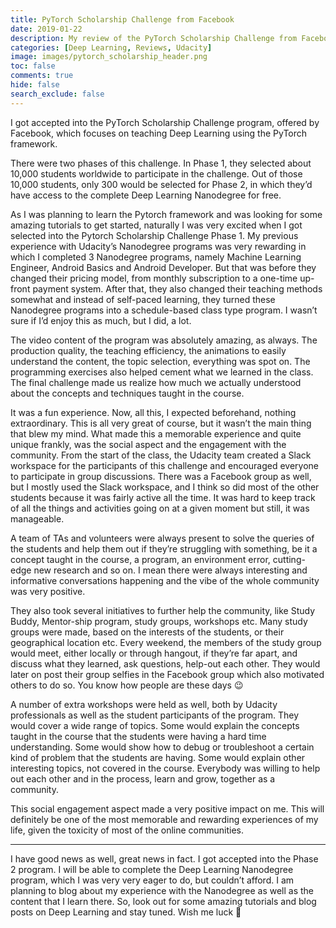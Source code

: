 ```yaml
---
title: PyTorch Scholarship Challenge from Facebook
date: 2019-01-22
description: My review of the PyTorch Scholarship Challenge from Facebook, offered on Udacity, and what makes it one of the most memorable experiences of my life.
categories: [Deep Learning, Reviews, Udacity]
image: images/pytorch_scholarship_header.png
toc: false
comments: true
hide: false
search_exclude: false
---
```


I got accepted into the PyTorch Scholarship Challenge program, offered by Facebook, which focuses on teaching Deep Learning using the PyTorch framework.

There were two phases of this challenge. In Phase 1, they selected about 10,000 students worldwide to participate in the challenge. Out of those 10,000 students, only 300 would be selected for Phase 2, in which they’d have access to the complete Deep Learning Nanodegree for free.

As I was planning to learn the Pytorch framework and was looking for some amazing tutorials to get started, naturally I was very excited when I got selected into the Pytorch Scholarship Challenge Phase 1. My previous experience with Udacity’s Nanodegree programs was very rewarding in which I completed 3 Nanodegree programs, namely Machine Learning Engineer, Android Basics and Android Developer. But that was before they changed their pricing model, from monthly subscription to a one-time up-front payment system. After that, they also changed their teaching methods somewhat and instead of self-paced learning, they turned these Nanodegree programs into a schedule-based class type program. I wasn’t sure if I’d enjoy this as much, but I did, a lot.

The video content of the program was absolutely amazing, as always. The production quality, the teaching efficiency, the animations to easily understand the content, the topic selection, everything was spot on. The programming exercises also helped cement what we learned in the class. The final challenge made us realize how much we actually understood about the concepts and techniques taught in the course.

It was a fun experience. Now, all this, I expected beforehand, nothing extraordinary. This is all very great of course, but it wasn’t the main thing that blew my mind. What made this a memorable experience and quite unique frankly, was the social aspect and the engagement with the community. From the start of the class, the Udacity team created a Slack workspace for the participants of this challenge and encouraged everyone to participate in group discussions. There was a Facebook group as well, but I mostly used the Slack workspace, and I think so did most of the other students because it was fairly active all the time. It was hard to keep track of all the things and activities going on at a given moment but still, it was manageable.

A team of TAs and volunteers were always present to solve the queries of the students and help them out if they’re struggling with something, be it a concept taught in the course, a program, an environment error, cutting-edge new research and so on. I mean there were always interesting and informative conversations happening and the vibe of the whole community was very positive.

They also took several initiatives to further help the community, like Study Buddy, Mentor-ship program, study groups, workshops etc. Many study groups were made, based on the interests of the students, or their geographical location etc. Every weekend, the members of the study group would meet, either locally or through hangout, if they’re far apart, and discuss what they learned, ask questions, help-out each other. They would later on post their group selfies in the Facebook group which also motivated others to do so. You know how people are these days 😉

A number of extra workshops were held as well, both by Udacity professionals as well as the student participants of the program. They would cover a wide range of topics. Some would explain the concepts taught in the course that the students were having a hard time understanding. Some would show how to debug or troubleshoot a certain kind of problem that the students are having. Some would explain other interesting topics, not covered in the course. Everybody was willing to help out each other and in the process, learn and grow, together as a community.

This social engagement aspect made a very positive impact on me. This will definitely be one of the most memorable and rewarding experiences of my life, given the toxicity of most of the online communities.

---

I have good news as well, great news in fact. I got accepted into the Phase 2 program. I will be able to complete the Deep Learning Nanodegree program, which I was very very eager to do, but couldn’t afford. I am planning to blog about my experience with the Nanodegree as well as the content that I learn there. So, look out for some amazing tutorials and blog posts on Deep Learning and stay tuned. Wish me luck 🙂
